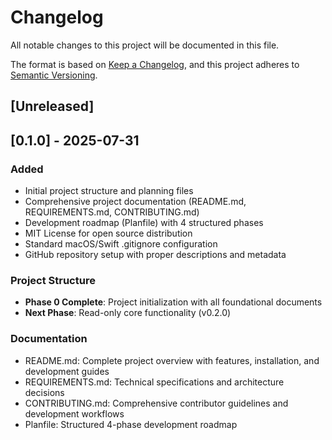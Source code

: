 # Changelog

All notable changes to this project will be documented in this file.

The format is based on [Keep a Changelog](https://keepachangelog.com/en/1.0.0/),
and this project adheres to [Semantic Versioning](https://semver.org/spec/v2.0.0.html).

## [Unreleased]

## [0.1.0] - 2025-07-31

### Added
- Initial project structure and planning files
- Comprehensive project documentation (README.md, REQUIREMENTS.md, CONTRIBUTING.md)
- Development roadmap (Planfile) with 4 structured phases
- MIT License for open source distribution
- Standard macOS/Swift .gitignore configuration
- GitHub repository setup with proper descriptions and metadata

### Project Structure
- **Phase 0 Complete**: Project initialization with all foundational documents
- **Next Phase**: Read-only core functionality (v0.2.0)

### Documentation
- README.md: Complete project overview with features, installation, and development guides
- REQUIREMENTS.md: Technical specifications and architecture decisions
- CONTRIBUTING.md: Comprehensive contributor guidelines and development workflows
- Planfile: Structured 4-phase development roadmap